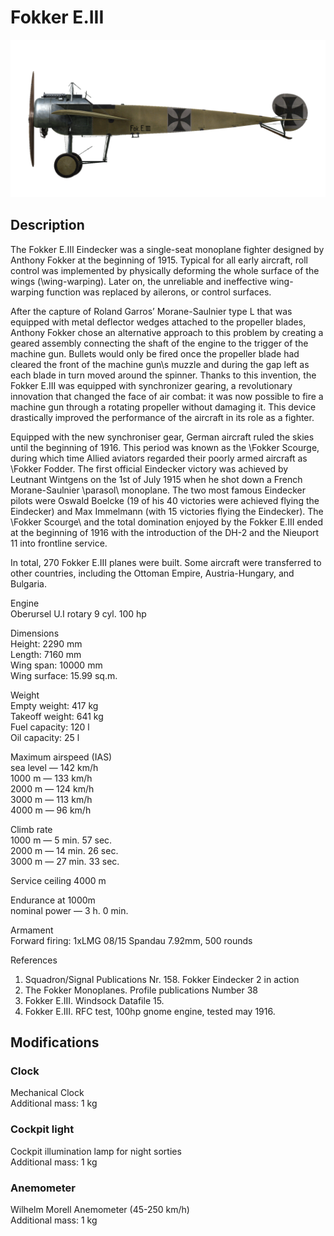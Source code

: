 # Fokker E.III  
  
![fokkere3](../images/fokkere3.png)  
  
## Description  
  
The Fokker E.III Eindecker was a single-seat monoplane fighter designed by Anthony Fokker at the beginning of 1915. Typical for all early aircraft, roll control was implemented by physically deforming the whole surface of the wings (\wing-warping\). Later on, the unreliable and ineffective wing-warping function was replaced by ailerons, or control surfaces.  
  
After the capture of Roland Garros’ Morane-Saulnier type L that was equipped with metal deflector wedges attached to the propeller blades, Anthony Fokker chose an alternative approach to this problem by creating a geared assembly connecting the shaft of the engine to the trigger of the machine gun. Bullets would only be fired once the propeller blade had cleared the front of the machine gun\s muzzle and during the gap left as each blade in turn moved around the spinner. Thanks to this invention, the Fokker E.III was equipped with synchronizer gearing, a revolutionary innovation that changed the face of air combat: it was now possible to fire a machine gun through a rotating propeller without damaging it. This device drastically improved the performance of the aircraft in its role as a fighter.  
  
Equipped with the new synchroniser gear, German aircraft ruled the skies until the beginning of 1916. This period was known as the \Fokker Scourge\, during which time Allied aviators regarded their poorly armed aircraft as \Fokker Fodder\. The first official Eindecker victory was achieved by Leutnant Wintgens on the 1st of July 1915 when he shot down a French Morane-Saulnier \parasol\ monoplane. The two most famous Eindecker pilots were Oswald Boelcke (19 of his 40 victories were achieved flying the Eindecker) and Max Immelmann (with 15 victories flying the Eindecker). The \Fokker Scourge\ and the total domination enjoyed by the Fokker Е.III ended at the beginning of 1916 with the introduction of the DH-2 and the Nieuport 11 into frontline service.  
  
In total, 270 Fokker E.III planes were built. Some aircraft were transferred to other countries, including the Ottoman Empire, Austria-Hungary, and Bulgaria.  
  
  
Engine  
Oberursel U.I rotary 9 cyl. 100 hp  
  
Dimensions  
Height: 2290 mm  
Length: 7160 mm  
Wing span: 10000 mm  
Wing surface: 15.99 sq.m.  
  
Weight  
Empty weight: 417 kg  
Takeoff weight: 641 kg  
Fuel capacity: 120 l  
Oil capacity: 25 l  
  
Maximum airspeed (IAS)  
sea level — 142 km/h  
1000 m — 133 km/h  
2000 m — 124 km/h  
3000 m — 113 km/h  
4000 m —  96 km/h  
  
Climb rate  
1000 m —  5 min. 57 sec.  
2000 m — 14 min. 26 sec.  
3000 m — 27 min. 33 sec.  
  
Service ceiling 4000 m  
  
Endurance at 1000m  
nominal power — 3 h. 0 min.  
  
Armament  
Forward firing: 1xLMG 08/15 Spandau 7.92mm, 500 rounds  
  
References  
1) Squadron/Signal Publications Nr. 158. Fokker Eindecker 2 in action  
2) The Fokker Monoplanes. Profile publications Number 38  
3) Fokker E.III. Windsock Datafile 15.  
4) Fokker E.III. RFC test, 100hp gnome engine, tested may 1916.  
  
## Modifications  
  
  
### Clock  
  
Mechanical Clock  
Additional mass: 1 kg  
  
  
### Cockpit light  
  
Cockpit illumination lamp for night sorties  
Additional mass: 1 kg  
  
  
### Anemometer  
  
Wilhelm Morell Anemometer (45-250 km/h)  
Additional mass: 1 kg  
